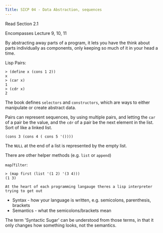 ```yaml
---
Title: SICP 04 - Data Abstraction, sequences
---
```


Read Section 2.1

Encompasses Lecture 9, 10, 11

By abstracting away parts of a program, it lets you have the think about parts individually as components, only keeping so much of it in your head a time.

Lisp Pairs:

```
> (define x (cons 1 2))
x
> (car x)
1
> (cdr x)
2
```

The book defines `selectors` and `constructors`, which are ways to either manipulate or create abstract data.

Pairs can represent sequences, by using multiple pairs, and letting the `car` of a pair be the value, and the `cdr` of a pair be the next element in the list. Sort of like a linked list.

```
(cons 3 (cons 4 ( cons 5 '())))
```

The `NULL` at the end of a list is represented by the empty list.

There are other helper methods (e.g. `list` or `append`)

`map`/`filter`:

```
> (map first (list '(1 2) '(3 4)))
(1 3)
```

`At the heart of each programming langauge theres a lisp interpreter trying to get out`

* Syntax - how your language is written, e.g. semicolons, parenthesis, brackets
* Semantics - what the semicolons/brackets mean

The term 'Syntactic Sugar' can be understood from those terms, in that it only changes how something looks, not the semantics.
